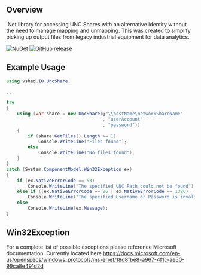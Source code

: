 ## Overview
.Net library for accessing UNC Shares with an alternative identity without the need to manage mapping and unmapping. This was created to simplify picking up output files from legacy industrial equipment for data analytics.

[![NuGet](https://img.shields.io/nuget/v/vshed.IO.UncShare.svg)](https://www.nuget.org/packages/vshed.IO.UncShare)
[![GitHub release](https://img.shields.io/github/release/fatalwall/vshed.IO.UncShare.svg?label=GitHub%20release)](https://github.com/fatalwall/vshed.IO.UncShare/releases)

## Example Usage
```csharp            
using vshed.IO.UncShare;

...

try
{
    using (var share = new UncShare(@"\\hostName\networkShareName"
                                    , "userAccount"
                                    , "password"))
    {
        if (share.GetFiles().Length >= 1)
            Console.WriteLine("Files found");
        else
            Console.WriteLine("No files found");
    }
}
catch (System.ComponentModel.Win32Exception ex)
{
    if (ex.NativeErrorCode == 53)
        Console.WriteLine("The specified UNC Path could not be found");
    else if ((ex.NativeErrorCode == 86 | ex.NativeErrorCode == 1326)
        Console.WriteLine("The specified Username or Password is invalid");
    else
        Console.WriteLine(ex.Message);
}
```

## Win32Exception
For a complete list of possible exceptions please reference Microsoft documentation. Currently located here
https://docs.microsoft.com/en-us/openspecs/windows_protocols/ms-erref/18d8fbe8-a967-4f1c-ae50-99ca8e491d2d